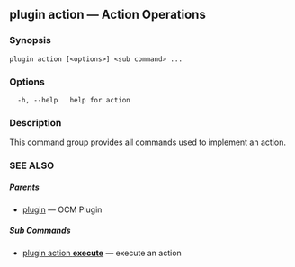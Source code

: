 ## plugin action &mdash; Action Operations

### Synopsis

```
plugin action [<options>] <sub command> ...
```

### Options

```
  -h, --help   help for action
```

### Description

This command group provides all commands used to implement an action.

### SEE ALSO

##### Parents

* [plugin](plugin.md)	 &mdash; OCM Plugin


##### Sub Commands

* [plugin action <b>execute</b>](plugin_action_execute.md)	 &mdash; execute an action

